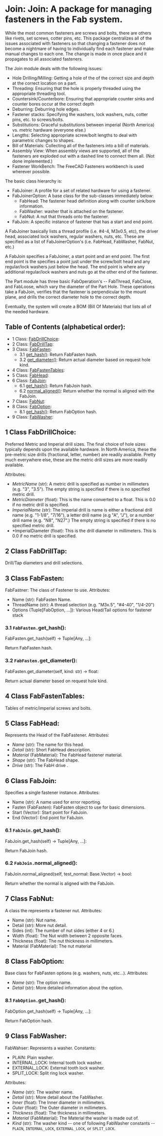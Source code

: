 # Join: Join: A package for managing fasteners in the Fab system.
While the most common fasteners are screws and bolts, there are others like rivets, set screws,
cotter pins, etc.  This package centralizes all of the issues associated with fasteners
so that changing a fastener does not become a nightmare of having to individually find
each fastener and make manual changes to each one.  The change is made in once place and
it propagates to all associated fasteners.

The Join module deals with the following issues:
* Hole Drilling/Milling:
  Getting a hole of the of the correct size and depth at the correct location on a part.
* Threading:
  Ensuring that the hole is properly threaded using the appropriate threading tool.
* Countersink/Counterbore:
  Ensuring that appropriate counter sinks and counter bores occur at the correct depth
* Deburring:
  Deburring hole edges.
* Fastener stacks:
  Specifying the washers, lock washers, nuts, cotter pins, etc. to screws/bolts.
* Substitutions:
  Graceful substitutions between imperial (North America) vs. metric hardware (everyone else.)
* Lengths:
  Selecting appropriate screw/bolt lengths to deal with parametric changes to shapes.
* Bill of Materials:
  Collecting all of the fasteners into a bill of materials.
* Assembly View:
  When assembly views are supported, all of the fasteners are exploded out with a dashed
  line to connect them all.  (Not done implemented.)
* Fastener WorkBench:
  The FreeCAD Fasteners workbench is used wherever possible.

The basic class hierarchy is:

* FabJoiner: A profile for a set of related hardware for using a fastener.
* FabJoinerOption: A base class for the sub-classes immediately below:
  * FabHead: The fastener head definition along with counter sink/bore information.
  * FabWasher: washer that is attached on the fastener.
  * FabNut: A nut that threads onto the fastener.
* FabJoin: A specific instance of fastener that has a start and end point.

A FabJoiner basically lists a thread profile (i.e. #4-4, M3x0.5, etc), the driver head,
associated lock washers, regular washers, nuts, etc.  These are specified as a list
of FabJoinerOption's (i.e. FabHead, FabWasher, FabNut, etc.)

A FabJoin specifies a FabJoiner, a start point and an end point.  The first end point is
the specifies a point just under the screw/bolt head and any regular/lock washers just below
the head.  The end point is where any additional regular/lock washers and nuts go at the other
end of the fastener.

The Part module has three basic FabOperation's -- FabThread, FabClose, and FabLoose,
which vary the diameter of the Part Hole.  These operations take a FabJoin, verifies that
the fastener is perpendicular to the mount plane, and drills the correct diameter hole to
the correct depth.

Eventually, the system will create a BOM (Bill Of Materials) that lists all of the needed
hardware.

## Table of Contents (alphabetical order):

* 1 Class: [FabDrillChoice](#join--fabdrillchoice):
* 2 Class: [FabDrillTap](#join--fabdrilltap):
* 3 Class: [FabFasten](#join--fabfasten):
  * 3.1 [get_hash()](#join----get-hash): Return FabFasten hash.
  * 3.2 [get_diameter()](#join----get-diameter): Return actual diameter based on request hole kind.
* 4 Class: [FabFastenTables](#join--fabfastentables):
* 5 Class: [FabHead](#join--fabhead):
* 6 Class: [FabJoin](#join--fabjoin):
  * 6.1 [get_hash()](#join----get-hash): Return FabJoin hash.
  * 6.2 [normal_aligned()](#join----normal-aligned): Return whether the normal is aligned with the FabJoin.
* 7 Class: [FabNut](#join--fabnut):
* 8 Class: [FabOption](#join--faboption):
  * 8.1 [get_hash()](#join----get-hash): Return FabOption hash.
* 9 Class: [FabWasher](#join--fabwasher):

## <a name="join--fabdrillchoice"></a>1 Class FabDrillChoice:

Preferred Metric and Imperial drill sizes.
The final choice of hole sizes typically depends upon the available hardware.
In North America, these the pre-metric size drills (fractional, letter, number) are
readily available.  Pretty much everywhere else, these are the metric drill sizes
are more readily available.

Attributes:
* *MetricName* (str):
   A metric drill is specified as number in millimeters (e.g. "3", "3.5").
   The empty string is specified if there is no specified metric drill.
* *MetricDiameter* (float): This is the name converted to a float.
   This is 0.0 if no metric drill is specified.
* *ImperialName* (str):
  The imperial drill is name is either a fractional drill name (e.g. "1-1/8", "7/16"),
  a letter drill name (e.g "A", "J"),  or a number drill name (e.g. "N8", "N27".)
  The empty string is specified if there is no specified metric drill.
* *ImperialDiameter (float): This is the drill diameter in millimeters.
   This is 0.0 if no metric drill is specified.


## <a name="join--fabdrilltap"></a>2 Class FabDrillTap:

Drill/Tap diameters and drill selections.


## <a name="join--fabfasten"></a>3 Class FabFasten:

FabFastner: The class of Fastener to use.
Attributes:
* Name (str): FabFasten Name.
* ThreadName (str): A thread selection (e.g. "M3x.5", "#4-40", "1/4-20")
* Options (Tuple[FabOption, ...]): Various Head/Tail options for fastener stack

### <a name="join----get-hash"></a>3.1 `FabFasten.`get_hash():

FabFasten.get_hash(self) -> Tuple[Any, ...]:

Return FabFasten hash.

### <a name="join----get-diameter"></a>3.2 `FabFasten.`get_diameter():

FabFasten.get_diameter(self, kind: str) -> float:

Return actual diameter based on request hole kind.


## <a name="join--fabfastentables"></a>4 Class FabFastenTables:

Tables of metric/imperial screws and bolts.


## <a name="join--fabhead"></a>5 Class FabHead:

Represents the Head of the FabFastener.
Attributes:
* *Name* (str): The name for this head.
* *Detail* (str): Short FabHead description.
* *Material* (FabMaterial): The FabHead fastener material.
* *Shape* (str): The FabHead shape.
* *Drive* (str): The FabH drive .


## <a name="join--fabjoin"></a>6 Class FabJoin:

Specifies a single fastener instance.
Attributes:
* Name (str): A name used for error reporting.
* Fasten (FabFasten): FabFasten object to use for basic dimensions.
* Start (Vector): Start point for FabJoin.
* End (Vector): End point for FabJoin.

### <a name="join----get-hash"></a>6.1 `FabJoin.`get_hash():

FabJoin.get_hash(self) -> Tuple[Any, ...]:

Return FabJoin hash.

### <a name="join----normal-aligned"></a>6.2 `FabJoin.`normal_aligned():

FabJoin.normal_aligned(self, test_normal: Base.Vector) -> bool:

Return whether the normal is aligned with the FabJoin.


## <a name="join--fabnut"></a>7 Class FabNut:

A class the represents a fastener nut.
Attributes:
* Name (str): Nut name.
* Detail (str): More nut detail.
* Sides (int): The number of nut sides (either 4 or 6.)
* Width (float): The Nut width between 2 opposite faces.
* Thickness (float): The nut thickness in millimeters.
* Material (FabMaterial): The nut material


## <a name="join--faboption"></a>8 Class FabOption:

Base class for FabFasten options (e.g. washers, nuts, etc...).
Attributes:
* *Name* (str): The option name.
* *Detail* (str): More detailed information about the option.

### <a name="join----get-hash"></a>8.1 `FabOption.`get_hash():

FabOption.get_hash(self) -> Tuple[Any, ...]:

Return FabOption hash.


## <a name="join--fabwasher"></a>9 Class FabWasher:

FabWahser: Represents a washer.
Constants:
* PLAIN: Plain washer.
* INTERNAL_LOCK: Internal tooth lock washer.
* EXTERNAL_LOCK: External tooth lock washer.
* SPLIT_LOCK: Split ring lock washer.

Attributes:
* *Name* (str): The washer name.
* *Detail* (str): More detail about the FabWasher.
* *Inner* (float): The Inner diameter in millimeters.
* *Outer* (float): The Outer diameter in millimeters.
* *Thickness* (float): The thickness in millimeters.
* *Material* (FabMaterial): The Material the washer is made out of.
* *Kind* (str): The washer kind -- one of following FabWasher constants --
  `PLAIN`, `INTERNAL_LOCK`, `EXTERNAL_LOCK`, or `SPLIT_LOCK`.



